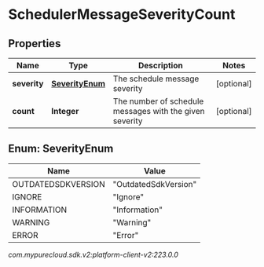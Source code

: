 # SchedulerMessageSeverityCount


## Properties

| Name | Type | Description | Notes |
| ------------ | ------------- | ------------- | ------------- |
| **severity** | [**SeverityEnum**](#Enum--SeverityEnum) | The schedule message severity |  [optional] |
| **count** | **Integer** | The number of schedule messages with the given severity |  [optional] |


## Enum: SeverityEnum

| Name | Value |
| ---- | ----- |
| OUTDATEDSDKVERSION | &quot;OutdatedSdkVersion&quot; | 
| IGNORE | &quot;Ignore&quot; | 
| INFORMATION | &quot;Information&quot; | 
| WARNING | &quot;Warning&quot; | 
| ERROR | &quot;Error&quot; | 




_com.mypurecloud.sdk.v2:platform-client-v2:223.0.0_
